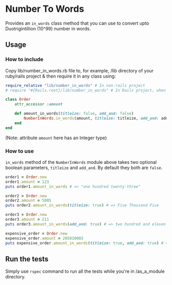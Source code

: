 # Number To Words
Provides an `in_words` class method that you can use to convert upto Duotrigintillion (10^99) number in words.

## Usage

### How to include

Copy lib/number_in_words.rb file to, for example, /lib directory of your ruby/rails project & then require it in any class using:

```ruby
require_relative "lib/number_in_words" # In non-rails project
# require "#{Rails.root}/lib/number_in_words" # In Rails project, when lib folder is not autoloaded

class Order
    attr_accessor :amount

    def amount_in_words(titleize: false, add_and: false)
        NumberInWords.in_words(amount, titleize: titleize, add_and: add_and)
    end
end
```

(Note: attribute `amount` here has an Integer type)

### How to use

`in_words` method of the `NumberInWords` module above takes two optional boolean parameters, `titleize` and `add_and`. By default they both are `false`.

```ruby
order1 = Order.new
order1.amount = 123
puts order1.amount_in_words # => "one hundred twenty-three"

order2 = Order.new
order2.amount = 5005
puts order2.amount_in_words(titleize: true) # => Five Thousand Five

order3 = Order.new
order3.amount = 211
puts order3.amount_in_words(add_and: true) # => two hundred and eleven

expensive_order = Order.new
expensive_order.amount = 205810003
puts expensive_order.amount_in_words(titleize: true, add_and: true) # => Two Hundred Five Million Eight Hundred Ten Thousand and Three
```

## Run the tests

Simply use `rspec` command to run all the tests while you're in /as_a_module directory.